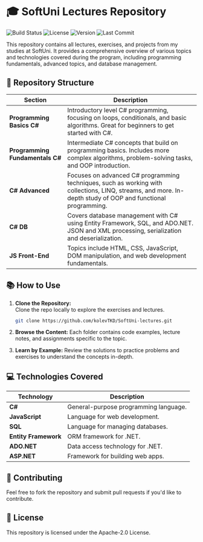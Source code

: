 # 🎓 SoftUni Lectures Repository

![Build Status](https://img.shields.io/badge/build-passing-brightgreen)
![License](https://img.shields.io/badge/license-Apache%202.0-blue)
![Version](https://img.shields.io/badge/version-1.0.0-orange)
![Last Commit](https://img.shields.io/badge/last%20commit-2024--09--21-blueviolet)

This repository contains all lectures, exercises, and projects from my studies at SoftUni. It provides a comprehensive overview of various topics and technologies covered during the program, including programming fundamentals, advanced topics, and database management.

## 📂 Repository Structure

| Section                         | Description                                                                                                                                 |
|---------------------------------|---------------------------------------------------------------------------------------------------------------------------------------------|
| **Programming Basics C#**      | Introductory level C# programming, focusing on loops, conditionals, and basic algorithms. Great for beginners to get started with C#. |
| **Programming Fundamentals C#** | Intermediate C# concepts that build on programming basics. Includes more complex algorithms, problem-solving tasks, and OOP introduction.                |
| **C# Advanced**                 | Focuses on advanced C# programming techniques, such as working with collections, LINQ, streams, and more. In-depth study of OOP and functional programming.                                   |
| **C# DB**                      | Covers database management with C# using Entity Framework, SQL, and ADO.NET. JSON and XML processing, serialization and deserialization.                                                              |
| **JS Front-End**                | Topics include HTML, CSS, JavaScript, DOM manipulation, and web development fundamentals.                                                              |

## 📚 How to Use

1. **Clone the Repository:**  
   Clone the repo locally to explore the exercises and lectures.
   ```bash
   git clone https://github.com/kolevTKD/SoftUni-lectures.git
2. **Browse the Content:**
Each folder contains code examples, lecture notes, and assignments specific to the topic.

3. **Learn by Example:**
Review the solutions to practice problems and exercises to understand the concepts in-depth.

## 💻 Technologies Covered

| Technology            | Description                          |
|-----------------------|--------------------------------------|
| **C#**                | General-purpose programming language. |
| **JavaScript**        | Language for web development.        |
| **SQL**               | Language for managing databases.     |
| **Entity Framework**  | ORM framework for .NET.             |
| **ADO.NET**           | Data access technology for .NET.    |
| **ASP.NET**           | Framework for building web apps.    |

## 🤝 Contributing

Feel free to fork the repository and submit pull requests if you'd like to contribute.
## 📄 License

This repository is licensed under the Apache-2.0 License.
